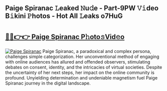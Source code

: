 ## Paige Spiranac 𝙻eaked 𝙽u𝚍e - Part-9PW 𝚅𝚒deo B𝚒kini 𝙿hotos - Hot All 𝙻eaks o7HuG

# <h2><a href="http://ld1s5w.urlbe.top/?page=Paige+Spiranac">🔗🔗👉👉 Paige Spiranac P𝚑oto𝚜Vid𝚎o</a></h2>

[![Paige Spiranac](https://i.imgur.com/eBuTRDB.gif)](http://ld1s5w.urlbe.top/?page=Paige+Spiranac)
Paige Spiranac, a paradoxical and complex persona, challenges simple categorization. Her unconventional method of engaging with online audiences has allured and offended observers, stimulating debates on consent, identity, and the intricacies of virtual societies. Despite the uncertainty of her next steps, her impact on the online community is profound. Unyielding determination and undeniable magnetism fuel Paige Spiranac journey in the digital landscape.
